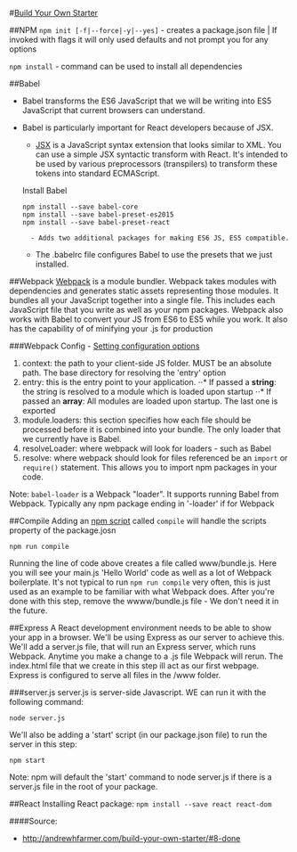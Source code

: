 #[Build Your Own Starter](https://github.com/ahfarmer/minimal-react-starter)

##NPM
`npm init [-f|--force|-y|--yes]` - creates a package.json file | If invoked with flags it will only used defaults and not prompt you for any options

`npm install` - command can be used to install all dependencies


##Babel
- Babel transforms the ES6 JavaScript that we will be writing into ES5 JavaScript that current browsers can understand.
- Babel is particularly important for React developers because of JSX.
    - [JSX](https://facebook.github.io/jsx/) is a JavaScript syntax extension that looks similar to XML. You can use a simple JSX syntactic transform with React. It's intended to be used by various preprocessors (transpilers) to transform these tokens into standard ECMAScript.

    Install Babel

    ```
    npm install --save babel-core
    npm install --save babel-preset-es2015
    npm install --save babel-preset-react
    ```
        - Adds two additional packages for making ES6 JS, ES5 compatible.

    - The .babelrc file configures Babel to use the presets that we just installed.

##Webpack
[Webpack](http://webpack.github.io/docs/what-is-webpack.html) is a module bundler. Webpack takes modules with dependencies and generates static assets representing those modules. It bundles all your JavaScript together into a single file. This includes each JavaScript file that you write as well as your npm packages. Webpack also works with Babel to convert your JS from ES6 to ES5 while you work. It also has the capability of of minifying your .js for production

###Webpack Config - [Setting configuration options](https://webpack.github.io/docs/configuration.html)
1. context: the path to your client-side JS folder. MUST be an absolute path. The base directory for resolving the 'entry' option
2. entry: this is the entry point to your application.
⋅⋅* If passed a **string**: the string is resolved to a module which is loaded upon startup
⋅⋅* If passed an **array**: All modules are loaded upon startup. The last one is exported
3. module.loaders: this section specifies how each file should be processed before it is combined into your bundle. The only loader that we currently have is Babel.
4. resolveLoader: where webpack will look for loaders - such as Babel
5. resolve: where webpack should look for files referenced be an `import` or `require()` statement. This allows you to import npm packages in your code.

Note: `babel-loader` is a Webpack "loader". It supports running Babel from Webpack. Typically any npm package ending in '-loader' if for Webpack

##Compile
Adding an [npm script](https://docs.npmjs.com/misc/scripts) called `compile` will handle the scripts property of the package.josn

```
npm run compile
```

Running the line of code above creates a file called www/bundle.js. Here you will see your main.js 'Hello World' code as well as a lot of Webpack boilerplate. It's not typical to run `npm run compile` very often, this is just used as an example to be familiar with what Webpack does. After you're done with this step, remove the wwww/bundle.js file - We don't need it in the future.


##Express
A React  development environment needs to be able to show your app in a browser. We'll be using Express as our server to achieve this. We'll add a server.js file, that will run an Express server, which runs Webpack. Anytime you make a change to a .js file Webpack will rerun. The index.html file that we create in this step ill act as our first webpage. Express is configured to serve all files in the /www folder.

###server.js
server.js is server-side Javascript. WE can run it with the following command:

`node server.js`

We'll also be adding a 'start' script (in our package.json file) to run the server in this step:

`npm start`

Note: npm will default the 'start' command to node server.js if there is a server.js file in the root of your package.

##React
Installing React package:
`npm install --save react react-dom`


####Source:
- http://andrewhfarmer.com/build-your-own-starter/#8-done
